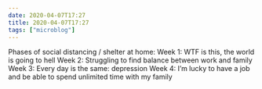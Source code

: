 ```yaml
---
date: 2020-04-07T17:27
title: 2020-04-07T17:27
tags: ["microblog"]
---
```


Phases of social distancing / shelter at home:
Week 1: WTF is this, the world is going to hell
Week 2: Struggling to find balance between work and family
Week 3: Every day is the same: depression
Week 4: I’m lucky to have a job and be able to spend unlimited time with my family